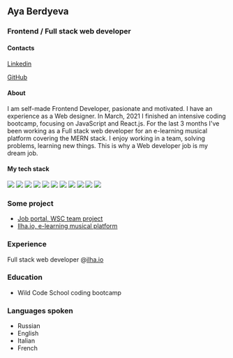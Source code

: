## Aya Berdyeva 
### Frontend / Full stack web developer

#### Contacts

[Linkedin](https://www.linkedin.com/in/aya-berdyeva/)

[GitHub](https://github.com/AyaDesigner)

#### About

<p>I am self-made Frontend Developer, pasionate and motivated. I have an experience as a Web designer. In March, 2021 I finished an intensive coding bootcamp, focusing on JavaScript and React.js. For the last 3 months I've been working as a Full stack web developer for an e-learning musical platform covering the MERN stack. I enjoy working in a team, solving problems, learning new things. This is why a Web developer job is my dream job.</p>

#### My tech stack
![](https://img.shields.io/badge/Code-JavaScript-informational?style=flat&logo=javascript&logoColor=white&color=dd6386) ![](https://img.shields.io/badge/Shell-Bash-informational?style=flat&logo=gnu-bash&logoColor=white&color=dd6386) ![](https://img.shields.io/badge/Library-React-informational?style=flat&logo=react&logoColor=white&color=dd6386) ![](https://img.shields.io/badge/Library-Redux-informational?style=flat&logo=redux&logoColor=white&color=dd6386) ![](https://img.shields.io/badge/Database-MongoDB-informational?style=flat&logo=mongodb&logoColor=white&color=dd6386) ![](https://img.shields.io/badge/ODM-Mongoose-informational?style=flat&logo=mongoose&logoColor=white&color=dd6386) ![](https://img.shields.io/badge/Database-MySQL-informational?style=flat&logo=mysql&logoColor=white&color=dd6386) ![](https://img.shields.io/badge/Library-Sequelize-informational?style=flat&logo=sequelize&logoColor=white&color=dd6386) ![](https://img.shields.io/badge/Server-Node.js-informational?style=flat&logo=node.js&logoColor=white&color=dd6386) ![](https://img.shields.io/badge/Framework-Express.js-informational?style=flat&logo=express&logoColor=white&color=dd6386) ![](https://img.shields.io/badge/VCS-Git-informational?style=flat&logo=git&logoColor=white&color=dd6386)

### Some project

* [Job portal, WSC team project](https://github.com/AyaDEsigner/Job-portal)
* [Ilha.io, e-learning musical platform](https://github.com/KulinkovichVA/IlhaDevelopment)


### Experience

Full stack web developer @[ilha.io](ilha.io)

### Education

- Wild Code School coding bootcamp

### Languages spoken

* Russian
* English
* Italian
* French
